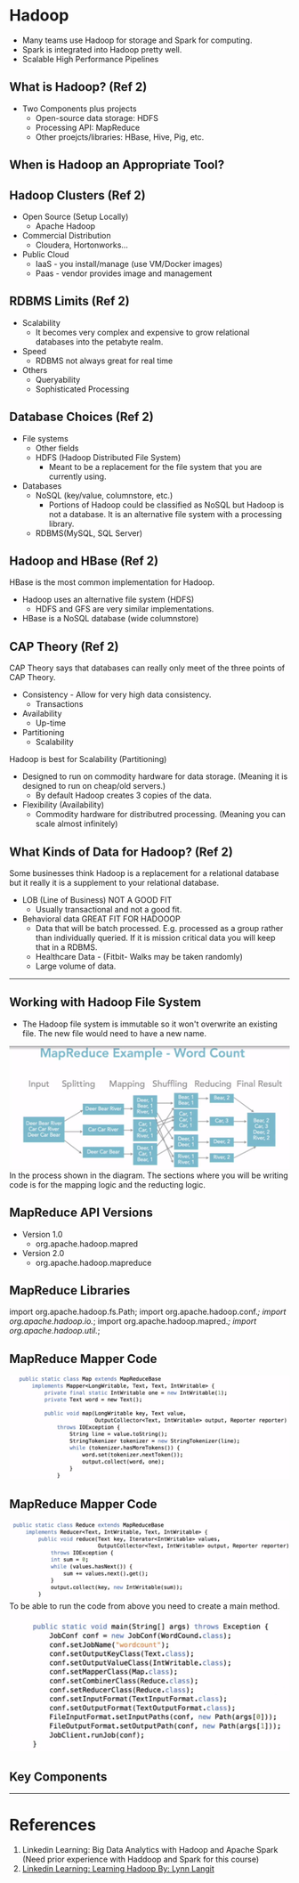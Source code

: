 # Hadoop
* Many teams use Hadoop for storage and Spark for computing.
* Spark is integrated into Hadoop pretty well.
* Scalable High Performance Pipelines

## What is Hadoop? (Ref 2)
* Two Components plus projects
    * Open-source data storage: HDFS
    * Processing API: MapReduce
    * Other proejcts/libraries: HBase, Hive, Pig, etc.

## When is Hadoop an Appropriate Tool?

## Hadoop Clusters (Ref 2)
* Open Source (Setup Locally)
    * Apache Hadoop
* Commercial Distribution
    * Cloudera, Hortonworks...
* Public Cloud
    * IaaS - you install/manage (use VM/Docker images)
    * Paas - vendor provides image and management

## RDBMS Limits (Ref 2)
* Scalability
    * It becomes very complex and expensive to grow relational databases into
      the petabyte realm.
* Speed
    * RDBMS not always great for real time
* Others
    * Queryability
    * Sophisticated Processing

## Database Choices (Ref 2)
* File systems
    * Other fields
    * HDFS (Hadoop Distributed File System)
        * Meant to be a replacement for the file system that you are currently
          using.
* Databases
    * NoSQL (key/value, columnstore, etc.)
        * Portions of Hadoop could be classified as NoSQL but Hadoop is not a
          database. It is an alternative file system with a processing library.
    * RDBMS(MySQL, SQL Server)

## Hadoop and HBase (Ref 2)
HBase is the most common implementation for Hadoop.
* Hadoop uses an alternative file system (HDFS)
    * HDFS and GFS are very similar implementations.
* HBase is a NoSQL database (wide columnstore)

## CAP Theory (Ref 2)
CAP Theory says that databases can really only meet of the three points of CAP
Theory.
* Consistency - Allow for very high data consistency.
    * Transactions
* Availability
    * Up-time
* Partitioning
    * Scalability

Hadoop is best for Scalability (Partitioning)
* Designed to run on commodity hardware for data storage. (Meaning it is
  designed to run on cheap/old servers.)
    * By default Hadoop creates 3 copies of the data.
* Flexibility (Availability)
    * Commodity hardware for distributred processing. (Meaning you can scale
      almost infinitely)

## What Kinds of Data for Hadoop? (Ref 2)
Some businesses think Hadoop is a replacement for a relational database but it
really it is a supplement to your relational database.
* LOB (Line of Business) NOT A GOOD FIT
    * Usually transactional and not a good fit.
* Behavioral data GREAT FIT FOR HADOOOP
    * Data that will be batch processed. E.g. processed as a group rather than
      individually queried. If it is mission critical data you will keep that
      in a RDBMS.
    * Healthcare Data - (Fitbit- Walks may be taken randomly)
    * Large volume of data.

-----------------
## Working with Hadoop File System
* The Hadoop file system is immutable so it won't overwrite an existing file.
  The new file would need to have a new name.

![Mapreduce](slides/mapreduce_wordcount.JPG)
In the process shown in the diagram. The sections where you will be writing code
is for the mapping logic and the reducting logic.

## MapReduce API Versions
* Version 1.0
    * org.apache.hadoop.mapred
* Version 2.0
    * org.apache.hadoop.mapreduce

## MapReduce Libraries
import org.apache.hadoop.fs.Path;
import org.apache.hadoop.conf.*;
import org.apache.hadoop.io.*;
import org.apache.hadoop.mapred.*;
import org.apache.hadoop.util.*;

## MapReduce Mapper Code
![Mapper code](slides/mapper_code.JPG)
## MapReduce Mapper Code
![Mapper code](slides/mapper_code_1.JPG)
To be  able to run the code from above you need to create a main method.
![Mapper code](slides/mapper_main_method.JPG)
## Key Components

------------
# References
1. Linkedin Learning: Big Data Analytics with Hadoop and Apache Spark (Need 
   prior experience with Haddoop and Spark for this course)
2. [Linkedin Learning: Learning Hadoop By: Lynn Langit](https://www.linkedin.com/learning/learning-hadoop-2/getting-started-with-hadoop?u=89092386)
